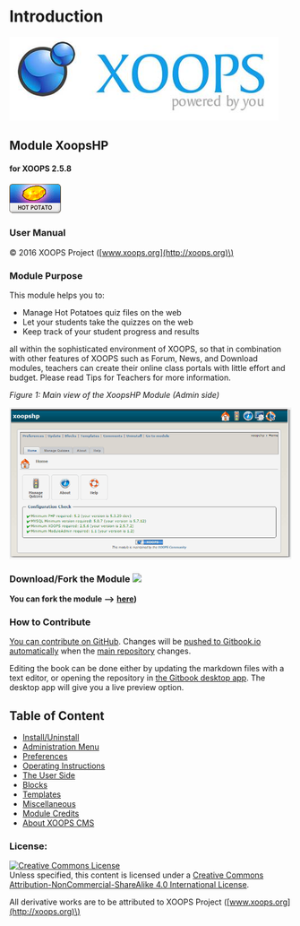 # Introduction

![logoXoops.jpg](.gitbook/assets/logoxoops.jpg)

## Module XoopsHP

#### for XOOPS 2.5.8

![logoModule.png](.gitbook/assets/logomodule.png)

### User Manual

© 2016 XOOPS Project \([www.xoops.org](http://xoops.org)\)

### Module Purpose

This module helps you to:

* Manage Hot Potatoes quiz files on the web
* Let your students take the quizzes on the web
* Keep track of your student progress and results

all within the sophisticated environment of XOOPS, so that in combination with other features of XOOPS such as Forum, News, and Download modules, teachers can create their online class portals with little effort and budget. Please read Tips for Teachers for more information.

 _Figure 1: Main view of the XoopsHP Module \(Admin side\)_

![image001.png](.gitbook/assets/image001.png)

### Download/Fork the Module ![](http://xoops.org/images/forkit.png)

**You can fork the module --&gt;** [**here**](https://github.com/XoopsModules25x/xoopshp)**\)**

### How to Contribute

[You can contribute on GitHub](https://github.com/XoopsDocs/xoopshp-tutorial). Changes will be [pushed to Gitbook.io automatically](https://www.gitbook.com/book/xoops/xoopshp-tutorial/activity) when the [main repository](https://github.com/XoopsDocs/xoopshp-tutorial) changes.

Editing the book can be done either by updating the markdown files with a text editor, or opening the repository in [the Gitbook desktop app](https://github.com/GitbookIO/editor/blob/master/README.md). The desktop app will give you a live preview option.

## Table of Content

* [Install/Uninstall](install-uninstall.md)
* [Administration Menu](administration-menu.md)
* [Preferences](preferences.md)
* [Operating Instructions](operating-instructions.md)
* [The User Side](the-user-side.md)
* [Blocks](blocks.md)
* [Templates](templates.md)
* [Miscellaneous](other.md) 
* [Module Credits](module-credits.md)
* [About XOOPS CMS](about-xoops-cms.md)

### License:

[![Creative Commons License](https://i.creativecommons.org/l/by-nc-sa/4.0/88x31.png)](http://creativecommons.org/licenses/by-nc-sa/4.0/)  
Unless specified, this content is licensed under a [Creative Commons Attribution-NonCommercial-ShareAlike 4.0 International License](http://creativecommons.org/licenses/by-nc-sa/4.0/).

All derivative works are to be attributed to XOOPS Project \([www.xoops.org](http://xoops.org)\)

